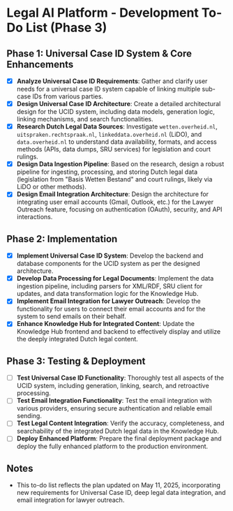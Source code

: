 # Legal AI Platform - Development To-Do List (Phase 3)

## Phase 1: Universal Case ID System & Core Enhancements
- [X] **Analyze Universal Case ID Requirements**: Gather and clarify user needs for a universal case ID system capable of linking multiple sub-case IDs from various parties.
- [X] **Design Universal Case ID Architecture**: Create a detailed architectural design for the UCID system, including data models, generation logic, linking mechanisms, and search functionalities.
- [X] **Research Dutch Legal Data Sources**: Investigate `wetten.overheid.nl`, `uitspraken.rechtspraak.nl`, `linkeddata.overheid.nl` (LiDO), and `data.overheid.nl` to understand data availability, formats, and access methods (APIs, data dumps, SRU services) for legislation and court rulings.
- [X] **Design Data Ingestion Pipeline**: Based on the research, design a robust pipeline for ingesting, processing, and storing Dutch legal data (legislation from "Basis Wetten Bestand" and court rulings, likely via LiDO or other methods).
- [X] **Design Email Integration Architecture**: Design the architecture for integrating user email accounts (Gmail, Outlook, etc.) for the Lawyer Outreach feature, focusing on authentication (OAuth), security, and API interactions.

## Phase 2: Implementation
- [X] **Implement Universal Case ID System**: Develop the backend and database components for the UCID system as per the designed architecture.
- [X] **Develop Data Processing for Legal Documents**: Implement the data ingestion pipeline, including parsers for XML/RDF, SRU client for updates, and data transformation logic for the Knowledge Hub.
- [X] **Implement Email Integration for Lawyer Outreach**: Develop the functionality for users to connect their email accounts and for the system to send emails on their behalf.
- [X] **Enhance Knowledge Hub for Integrated Content**: Update the Knowledge Hub frontend and backend to effectively display and utilize the deeply integrated Dutch legal content.
## Phase 3: Testing & Deployment
- [ ] **Test Universal Case ID Functionality**: Thoroughly test all aspects of the UCID system, including generation, linking, search, and retroactive processing.
- [ ] **Test Email Integration Functionality**: Test the email integration with various providers, ensuring secure authentication and reliable email sending.
- [ ] **Test Legal Content Integration**: Verify the accuracy, completeness, and searchability of the integrated Dutch legal data in the Knowledge Hub.
- [ ] **Deploy Enhanced Platform**: Prepare the final deployment package and deploy the fully enhanced platform to the production environment.

## Notes
- This to-do list reflects the plan updated on May 11, 2025, incorporating new requirements for Universal Case ID, deep legal data integration, and email integration for lawyer outreach.

